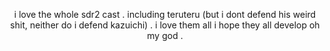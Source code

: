 <p align="center">
  i love the whole sdr2 cast . including teruteru (but i dont defend his weird shit, neither do i defend kazuichi) . i love them all i hope they all develop oh my god .
</p>
